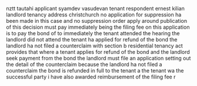 nztt tautahi applicant syamdev vasudevan tenant respondent ernest kilian landlord tenancy address christchurch no application for suppression ha been made in this case and no suppression order apply around publication of this decision must pay immediately being the filing fee on this application is to pay the bond of to immediately the tenant attended the hearing the landlord did not attend the tenant ha applied for refund of the bond the landlord ha not filed a counterclaim with section b residential tenancy act provides that where a tenant applies for refund of the bond and the landlord seek payment from the bond the landlord must file an application setting out the detail of the counterclaim because the landlord ha not filed a counterclaim the bond is refunded in full to the tenant a the tenant wa the successful party i have also awarded reimbursement of the filing fee r